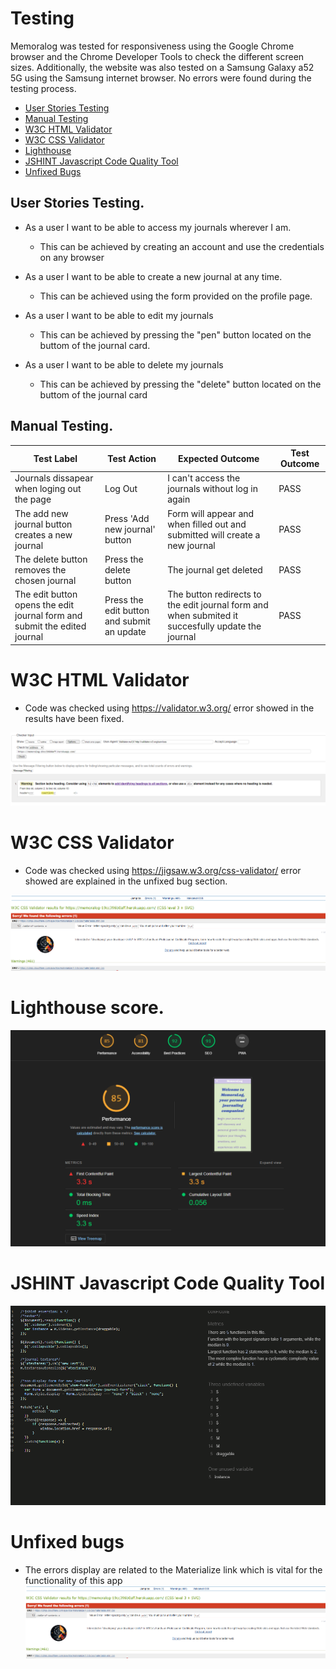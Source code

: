 # Testing 

Memoralog was tested for responsiveness using the Google Chrome browser and the Chrome Developer Tools to check the different screen sizes. Additionally, the website was also tested on a Samsung Galaxy a52 5G using the Samsung internet browser. No errors were found during the testing process.

- [User Stories Testing](#user-stories-testing)
- [Manual Testing](#manual-testing)
- [W3C HTML Validator](#w3c-html-validator) 
- [W3C CSS Validator](#w3c-css-validator)
- [Lighthouse](#lighthouse-score)
- [JSHINT Javascript Code Quality Tool](#jshint-javascript-code-quality-tool)
- [Unfixed Bugs](#unfixed-bugs)

## User Stories Testing.
* As a user I want to be able to access my journals wherever I am.
    - This can be achieved by creating an account and use the credentials on any browser

* As a user I want to be able to create a new journal at any time.
    - This can be achieved using the form provided on the profile page.

* As a user I want to be able to edit my journals
    - This can be achieved by pressing the "pen" button located on the buttom of the journal card.

* As a user I want to be able to delete my journals
    - This can be achieved by pressing the "delete" button located on the buttom of the journal card

## Manual Testing.

|Test Label   | Test Action   | Expected Outcome   | Test Outcome   |   
|-------------|---------------|--------------------|----------------|
|Journals dissapear when loging out the page|Log Out|I can't access the journals without log in again|PASS| 
|The add new journal button creates a new journal| Press 'Add new journal' button|Form will appear and when filled out and submitted will create a new journal|PASS|   
|The delete button removes the chosen journal| Press the delete button|The journal get deleted|PASS|   
|The edit button opens the edit journal form and submit the edited journal| Press the edit button and submit an update|The button redirects to the edit journal form and when submited it succesfully update the journal|PASS|
 
# W3C HTML Validator
 - Code was checked using https://validator.w3.org/ error showed in the results have been fixed. 

 ![W3C HTML Validator](./static/testing-images/html-validator-error.png)

# W3C CSS Validator
-  Code was checked using https://jigsaw.w3.org/css-validator/ error showed are explained in the unfixed bug section.
  
![(Jigsaw) validator](./static/testing-images/css-validator.png)

# Lighthouse score. 

![Lighthouse Test](./static/testing-images/lighthouse-score.png)

# JSHINT Javascript Code Quality Tool
![jshint](./static/testing-images/jshint.png)

# Unfixed bugs 

- The errors display are related to the Materialize link which is vital for the functionality of this app 
![(Jigsaw) validator](./static/testing-images/css-validator.png)